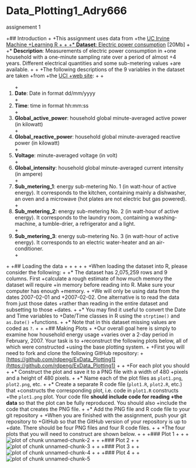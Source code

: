 # Data_Plotting1_Adry666
assignement 1 

+## Introduction
 +
 +This assignment uses data from
 +the <a href="http://archive.ics.uci.edu/ml/">UC Irvine Machine
 +Learning R
 +
 +
 +* <b>Dataset</b>: <a href="https://d396qusza40orc.cloudfront.net/exdata%2Fdata%2Fhousehold_power_consumption.zip">Electric power consumption</a> [20Mb]
 +
 +* <b>Description</b>: Measurements of electric power consumption in
 +one household with a one-minute sampling rate over a period of almost
 +4 years. Different electrical quantities and some sub-metering values
 +are available.
 +
 +
 +The following descriptions of the 9 variables in the dataset are taken
 +from
 +the <a href="https://archive.ics.uci.edu/ml/datasets/Individual+household+electric+power+consumption">UCI
 +web site</a>:
 +
 +<ol>
 +<li><b>Date</b>: Date in format dd/mm/yyyy </li>
 +<li><b>Time</b>: time in format hh:mm:ss </li>
 +<li><b>Global_active_power</b>: household global minute-averaged active power (in kilowatt) </li>
 +<li><b>Global_reactive_power</b>: household global minute-averaged reactive power (in kilowatt) </li>
 +<li><b>Voltage</b>: minute-averaged voltage (in volt) </li>
 +<li><b>Global_intensity</b>: household global minute-averaged current intensity (in ampere) </li>
 +<li><b>Sub_metering_1</b>: energy sub-metering No. 1 (in watt-hour of active energy). It corresponds to the kitchen, containing mainly a dishwasher, an oven and a microwave (hot plates are not electric but gas powered). </li>
 +<li><b>Sub_metering_2</b>: energy sub-metering No. 2 (in watt-hour of active energy). It corresponds to the laundry room, containing a washing-machine, a tumble-drier, a refrigerator and a light. </li>
 +<li><b>Sub_metering_3</b>: energy sub-metering No. 3 (in watt-hour of active energy). It corresponds to an electric water-heater and an air-conditioner.</li>
 +</ol>
 +
 +## Loading the data
 +
 +
 +
 +
 +
 +When loading the dataset into R, please consider the following:
 +
 +* The dataset has 2,075,259 rows and 9 columns. First
 +calculate a rough estimate of how much memory the dataset will require
 +in memory before reading into R. Make sure your computer has enough
 +memory.
 +
 +We will only be using data from the dates 2007-02-01 and
 +2007-02-02. One alternative is to read the data from just those dates
 +rather than reading in the entire dataset and subsetting to those
 +dates.
 +
 +* You may find it useful to convert the Date and Time variables to
 +Date/Time classes in R using the `strptime()` and `as.Date()`
 +functions.
 +
 +* Note that in this dataset missing values are coded as `?`.
 +
 +
 +## Making Plots
 +
 +Our overall goal here is simply to examine how household energy usage
 +varies over a 2-day period in February, 2007. Your task is to
 +reconstruct the following plots below, all of which were constructed
 +using the base plotting system.
 +
 +First you will need to fork and clone the following GitHub repository:
 +[https://github.com/rdpeng/ExData_Plotting1](https://github.com/rdpeng/ExData_Plotting1)
 +
 +
 +For each plot you should
 +
 +* Construct the plot and save it to a PNG file with a width of 480
 +pixels and a height of 480 pixels.
 +
 +* Name each of the plot files as `plot1.png`, `plot2.png`, etc.
 +
 +* Create a separate R code file (`plot1.R`, `plot2.R`, etc.) that
 +constructs the corresponding plot, i.e. code in `plot1.R` constructs
 +the `plot1.png` plot. Your code file **should include code for reading
 +the data** so that the plot can be fully reproduced. You should also
 +include the code that creates the PNG file.
 +
 +* Add the PNG file and R code file to your git repository
 +
 +When you are finished with the assignment, push your git repository to
 +GitHub so that the GitHub version of your repository is up to
 +date. There should be four PNG files and four R code files.
 +
 +
 +The four plots that you will need to construct are shown below. 
 +
 +
 +### Plot 1
 +
 +
 +![plot of chunk unnamed-chunk-2](figure/unnamed-chunk-2.png) 
 +
 +
 +### Plot 2
 +
 +![plot of chunk unnamed-chunk-3](figure/unnamed-chunk-3.png) 
 +
 +
 +### Plot 3
 +
 +![plot of chunk unnamed-chunk-4](figure/unnamed-chunk-4.png) 
 +
 +
 +### Plot 4
 +
 +![plot of chunk unnamed-chunk-5](figure/unnamed-chunk-5.png) 
